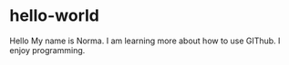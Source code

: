 # hello-world
Hello My name is Norma. I am learning more about how to use GIThub. I enjoy programming.
